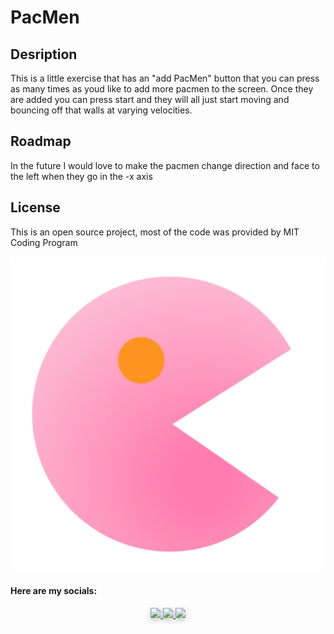 # PacMen

## Desription

This is a little exercise that has an "add PacMen" button that you can press as many times as youd like to add more pacmen to the screen. Once they are added you can press start and they will all just start moving and bouncing off that walls at varying velocities. 

## Roadmap

In the future I would love to make the pacmen change direction and face to the left when they go in the -x axis

## License

This is an open source project, most of the code was provided by MIT Coding Program

<img src="PacMan1.png">

#### Here are my socials:

<p align="center">
<a href="https://github.com/adrigalle">
    <img style="filter: drop-shadow(0px 4px 4px rgba(0, 0, 0, 0.25));" size="350px" src="./images/icons/svg/GitHub.svg"
</a>
<a href="https://www.linkedin.com/in/adriana-gallegos-a2a992159">
    <img style="filter: drop-shadow(0px 4px 4px rgba(0, 0, 0, 0.25));" size="350px" src="./images/icons/svg/LinkedIn.svg"
</a>   
<a href="mailto:adriana.go1105@gmail.com">
    <img style="filter: drop-shadow(0px 4px 4px rgba(0, 0, 0, 0.25));" size="350px" src="./images/icons/svg/Email.svg">
</a>

</p>
